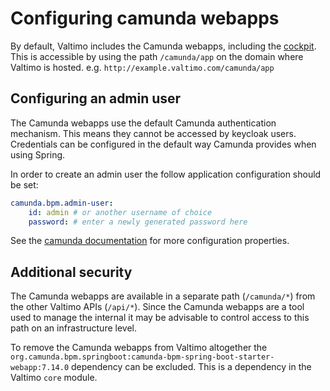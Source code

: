 # Configuring camunda webapps

By default, Valtimo includes the Camunda webapps, including the [cockpit](https://camunda.com/platform-7/cockpit/). 
This is accessible by using the path `/camunda/app` on the domain where Valtimo is hosted. 
e.g. `http://example.valtimo.com/camunda/app`

## Configuring an admin user

The Camunda webapps use the default Camunda authentication mechanism. This means they cannot be accessed by keycloak
users. Credentials can be configured in the default way Camunda provides when using Spring. 

In order to create an admin user the follow application configuration should be set:
```yaml
camunda.bpm.admin-user:
    id: admin # or another username of choice 
    password: # enter a newly generated password here
```

See the
[camunda documentation](https://docs.camunda.org/manual/latest/user-guide/spring-boot-integration/configuration/#camunda-engine-properties)
for more configuration properties.

## Additional security

The Camunda webapps are available in a separate path (`/camunda/*`) from the other Valtimo APIs (`/api/*`). Since the 
Camunda webapps are a tool used to manage the internal it may be advisable to control access to this path on an 
infrastructure level.

To remove the Camunda webapps from Valtimo altogether the 
`org.camunda.bpm.springboot:camunda-bpm-spring-boot-starter-webapp:7.14.0` dependency can be excluded. This is a 
dependency in the Valtimo `core` module.  
